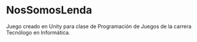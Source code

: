 # NosSomosLenda
Juego creado en Unity para clase de Programación de Juegos de la carrera Tecnólogo en Informática.
